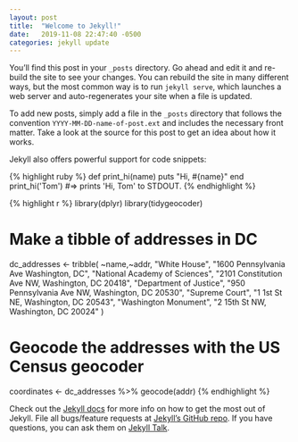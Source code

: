 ```yaml
---
layout: post
title:  "Welcome to Jekyll!"
date:   2019-11-08 22:47:40 -0500
categories: jekyll update
---
```

You’ll find this post in your `_posts` directory. Go ahead and edit it and re-build the site to see your changes. You can rebuild the site in many different ways, but the most common way is to run `jekyll serve`, which launches a web server and auto-regenerates your site when a file is updated.

To add new posts, simply add a file in the `_posts` directory that follows the convention `YYYY-MM-DD-name-of-post.ext` and includes the necessary front matter. Take a look at the source for this post to get an idea about how it works.

Jekyll also offers powerful support for code snippets:

{% highlight ruby %}
def print_hi(name)
  puts "Hi, #{name}"
end
print_hi('Tom')
#=> prints 'Hi, Tom' to STDOUT.
{% endhighlight %}



{% highlight r %}
library(dplyr)
library(tidygeocoder)

# Make a tibble of addresses in DC
dc_addresses <- tribble( ~name,~addr,
       "White House", "1600 Pennsylvania Ave Washington, DC",
       "National Academy of Sciences", "2101 Constitution Ave NW, Washington, DC 20418",
       "Department of Justice", "950 Pennsylvania Ave NW, Washington, DC 20530",
       "Supreme Court", "1 1st St NE, Washington, DC 20543",
       "Washington Monument", "2 15th St NW, Washington, DC 20024"
                           )

# Geocode the addresses with the US Census geocoder
coordinates <- dc_addresses %>%
  geocode(addr)
{% endhighlight %}

Check out the [Jekyll docs][jekyll-docs] for more info on how to get the most out of Jekyll. File all bugs/feature requests at [Jekyll’s GitHub repo][jekyll-gh]. If you have questions, you can ask them on [Jekyll Talk][jekyll-talk].

[jekyll-docs]: https://jekyllrb.com/docs/home
[jekyll-gh]:   https://github.com/jekyll/jekyll
[jekyll-talk]: https://talk.jekyllrb.com/

